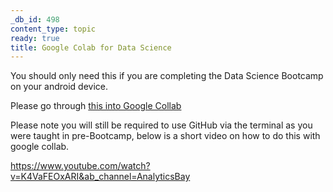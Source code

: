 ```yaml
---
_db_id: 498
content_type: topic
ready: true
title: Google Colab for Data Science
---
```


You should only need this if you are completing the Data Science Bootcamp on your android device.

Please go through [this into Google Collab](https://colab.research.google.com/notebooks/intro.ipynb#recent=true)

Please note you will still be required to use GitHub via the terminal as you were taught in pre-Bootcamp, below is a short video on how to do this with google collab.

https://www.youtube.com/watch?v=K4VaFEOxARI&ab_channel=AnalyticsBay